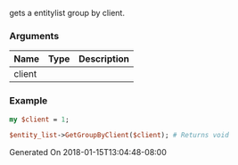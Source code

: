 gets a entitylist group by client.
### Arguments
**Name**|**Type**|**Description**
:---|:---|:---
client||

### Example

```perl
my $client = 1;

$entity_list->GetGroupByClient($client); # Returns void
```


Generated On 2018-01-15T13:04:48-08:00
